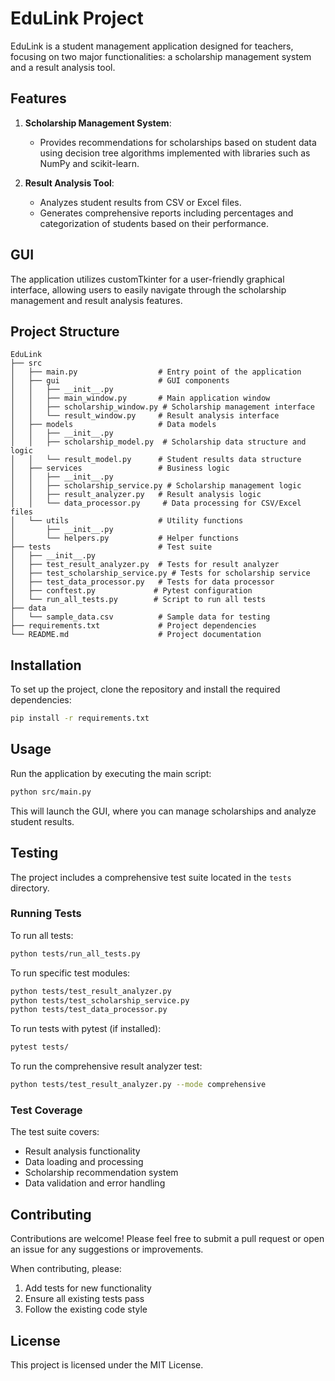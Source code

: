 # EduLink Project

EduLink is a student management application designed for teachers, focusing on two major functionalities: a scholarship management system and a result analysis tool. 

## Features

1. **Scholarship Management System**: 
   - Provides recommendations for scholarships based on student data using decision tree algorithms implemented with libraries such as NumPy and scikit-learn.

2. **Result Analysis Tool**: 
   - Analyzes student results from CSV or Excel files.
   - Generates comprehensive reports including percentages and categorization of students based on their performance.

## GUI

The application utilizes customTkinter for a user-friendly graphical interface, allowing users to easily navigate through the scholarship management and result analysis features.

## Project Structure

```
EduLink
├── src
│   ├── main.py                  # Entry point of the application
│   ├── gui                      # GUI components
│   │   ├── __init__.py
│   │   ├── main_window.py       # Main application window
│   │   ├── scholarship_window.py # Scholarship management interface
│   │   └── result_window.py     # Result analysis interface
│   ├── models                   # Data models
│   │   ├── __init__.py
│   │   ├── scholarship_model.py  # Scholarship data structure and logic
│   │   └── result_model.py      # Student results data structure
│   ├── services                 # Business logic
│   │   ├── __init__.py
│   │   ├── scholarship_service.py # Scholarship management logic
│   │   ├── result_analyzer.py   # Result analysis logic
│   │   └── data_processor.py     # Data processing for CSV/Excel files
│   └── utils                    # Utility functions
│       ├── __init__.py
│       └── helpers.py           # Helper functions
├── tests                        # Test suite
│   ├── __init__.py
│   ├── test_result_analyzer.py  # Tests for result analyzer
│   ├── test_scholarship_service.py # Tests for scholarship service
│   ├── test_data_processor.py   # Tests for data processor
│   ├── conftest.py             # Pytest configuration
│   └── run_all_tests.py        # Script to run all tests
├── data
│   └── sample_data.csv          # Sample data for testing
├── requirements.txt             # Project dependencies
└── README.md                    # Project documentation
```

## Installation

To set up the project, clone the repository and install the required dependencies:

```bash
pip install -r requirements.txt
```

## Usage

Run the application by executing the main script:

```bash
python src/main.py
```

This will launch the GUI, where you can manage scholarships and analyze student results.

## Testing

The project includes a comprehensive test suite located in the `tests` directory.

### Running Tests

To run all tests:
```bash
python tests/run_all_tests.py
```

To run specific test modules:
```bash
python tests/test_result_analyzer.py
python tests/test_scholarship_service.py
python tests/test_data_processor.py
```

To run tests with pytest (if installed):
```bash
pytest tests/
```

To run the comprehensive result analyzer test:
```bash
python tests/test_result_analyzer.py --mode comprehensive
```

### Test Coverage

The test suite covers:
- Result analysis functionality
- Data loading and processing
- Scholarship recommendation system
- Data validation and error handling

## Contributing

Contributions are welcome! Please feel free to submit a pull request or open an issue for any suggestions or improvements. 

When contributing, please:
1. Add tests for new functionality
2. Ensure all existing tests pass
3. Follow the existing code style

## License

This project is licensed under the MIT License.